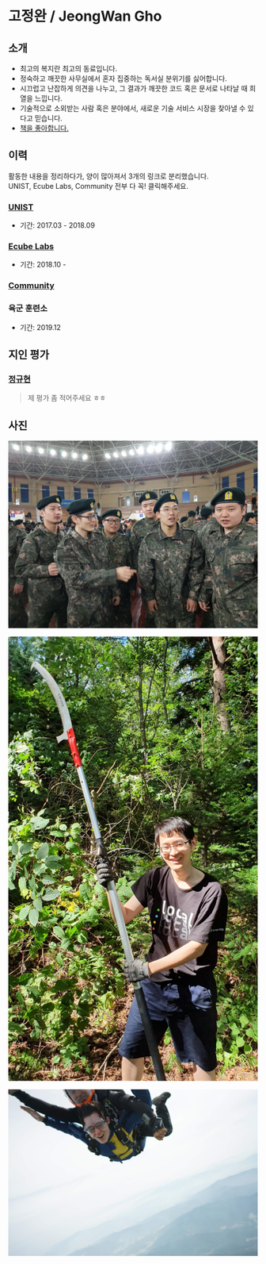 # 고정완 / JeongWan Gho

## 소개

- 최고의 복지란 최고의 동료입니다.
- 정숙하고 깨끗한 사무실에서 혼자 집중하는 독서실 분위기를 싫어합니다.
- 시끄럽고 난잡하게 의견을 나누고, 그 결과가 깨끗한 코드 혹은 문서로 나타날 때 희열을 느낍니다.
- 기술적으로 소외받는 사람 혹은 분야에서, 새로운 기술 서비스 시장을 찾아낼 수 있다고 믿습니다.
- [책을 좋아합니다.](./book)

## 이력

활동한 내용을 정리하다가, 양이 많아져서 3개의 링크로 분리했습니다.<br>
UNIST, Ecube Labs, Community 전부 다 꼭! 클릭해주세요.

### [**UNIST**](./unist)

- 기간: 2017.03 - 2018.09

### [**Ecube Labs**](./ecubelabs)

- 기간: 2018.10 -

### [**Community**](./community)

### 육군 훈련소

- 기간: 2019.12

## 지인 평가

### [정규현](https://github.com/JungKyuHyun)

> 제 평가 좀 적어주세요 ㅎㅎ

## 사진

![army](./img/army.jpeg)

![mountain](./img/mountain.jpeg)

![sky](./img/sky.jpeg)
